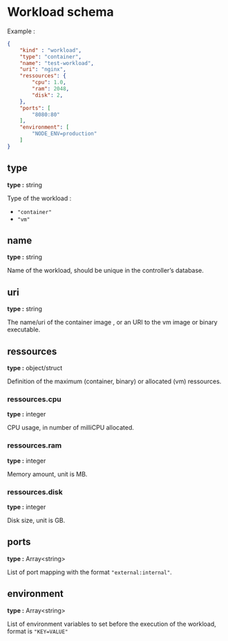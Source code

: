 # Workload schema

Example :

```json
{
    "kind" : "workload",
    "type": "container",
    "name": "test-workload",
    "uri": "nginx",
    "ressources": {
        "cpu": 1.0,
        "ram": 2048,
        "disk": 2,
    },
    "ports": [
        "8080:80"
    ],
    "environment": [
        "NODE_ENV=production"
    ]
}
```

## type

**type :** string

Type of the workload :

- `"container"`
- `"vm"`

## name

**type :** string

Name of the workload, should be unique in the controller’s database.

## uri

**type :** string

The name/uri of the container image , or an URI to the vm image or binary executable.

## ressources

**type :** object/struct

Definition of the maximum (container, binary) or allocated (vm) ressources.

### ressources.cpu

**type :** integer

CPU usage, in number of milliCPU allocated.

### ressources.ram

**type :** integer

Memory amount, unit is MB.

### ressources.disk

**type :** integer

Disk size, unit is GB.

## ports

**type :** Array\<string\>

List of port mapping with the format `"external:internal"`.

## environment

**type :** Array\<string\>

List of environment variables to set before the execution of the workload, format is `"KEY=VALUE"`
